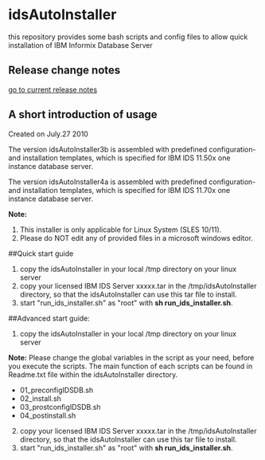 # idsAutoInstaller
this repository provides some bash scripts and config files to allow quick installation of IBM Informix Database Server

## Release change notes
[go to current release notes](/RELEASE_NOTES.md/)

## A short introduction of usage
Created on July.27 2010

The version idsAutoInstaller3b is assembled with predefined configuration- and installation templates, which is specified for IBM IDS 11.50x one instance database server.

The version idsAutoInstaller4a is assembled with predefined configuration- and installation templates, which is specified for IBM IDS 11.70x one instance database server.

**Note:**

1. This installer is only applicable for Linux System (SLES 10/11).
2. Please do NOT edit any of provided files in a microsoft windows editor.

##Quick start guide

1. copy the idsAutoInstaller<X> in your local /tmp directory on your linux server
2. copy your licensed IBM IDS Server xxxxx.tar in the /tmp/idsAutoInstaller<X> directory, so that the idsAutoInstaller can use this tar file to install.
3. start "run_ids_installer.sh" as "root" with **sh run_ids_installer.sh**.


##Advanced start guide:

1. copy the idsAutoInstaller<X> in your local /tmp directory on your linux server

**Note:** Please change the global variables in the script as your need, before you execute the scripts. The main function of each scripts can be found in Readme.txt file within the idsAutoInstaller directory. 
 
- 01_preconfigIDSDB.sh
- 02_install.sh
- 03_prostconfigIDSDB.sh
- 04_postinstall.sh

2. copy your licensed IBM IDS Server xxxxx.tar in the /tmp/idsAutoInstaller<X> directory, so that the idsAutoInstaller can use this tar file to install.
3. start "run_ids_installer.sh" as "root" with **sh run_ids_installer.sh**.
